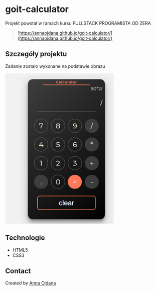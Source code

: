 # goit-calculator


Projekt powstał w ramach kursu FULLSTACK PROGRAMISTA OD ZERA
> [https://annaojdana.github.io/goit-calculator/](https://annaojdana.github.io/goit-calculator/)

## Szczegóły projektu

Zadanie zostało wykonane na podstawie obrazu
> 
![calculator](https://github.com/annaojdana/goit-calculator/blob/main/image.png)


## Technologie
- HTML5
- CSS3

## Contact
Created by [Anna Ojdana](https://pl.linkedin.com/in/anna-ojdana-104b05225) 
